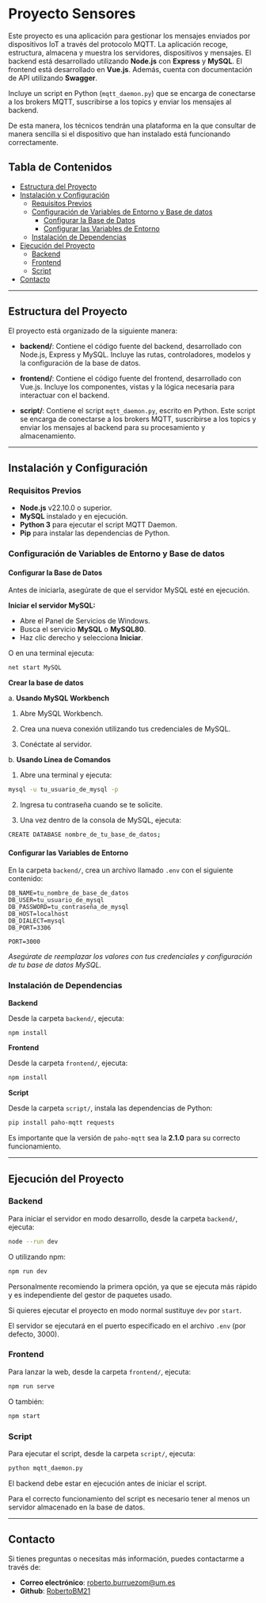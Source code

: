 # Proyecto Sensores

Este proyecto es una aplicación para gestionar los mensajes enviados por dispositivos IoT a través del protocolo MQTT. La aplicación recoge, estructura, almacena y muestra los servidores, dispositivos y mensajes. El backend está desarrollado utilizando **Node.js** con **Express** y **MySQL**. El frontend está desarrollado en **Vue.js**. Además, cuenta con documentación de API utilizando **Swagger**.

Incluye un script en Python (`mqtt_daemon.py`) que se encarga de conectarse a los brokers MQTT, suscribirse a los topics y enviar los mensajes al backend.

De esta manera, los técnicos tendrán una plataforma en la que consultar de manera sencilla si el dispositivo que han instalado está funcionando correctamente.

## Tabla de Contenidos

- [Estructura del Proyecto](#estructura-del-proyecto)
- [Instalación y Configuración](#instalación-y-configuración)
  - [Requisitos Previos](#requisitos-previos)
  - [Configuración de Variables de Entorno y Base de datos](#configuración-de-variables-de-entorno-y-base-de-datos)
    - [Configurar la Base de Datos](#configurar-la-base-de-datos)
    - [Configurar las Variables de Entorno](#configurar-las-variables-de-entorno)
  - [Instalación de Dependencias](#instalación-de-dependencias)
- [Ejecución del Proyecto](#ejecución-del-proyecto)
  - [Backend](#backend)
  - [Frontend](#frontend)
  - [Script](#script)
- [Contacto](#contacto)

---

## Estructura del Proyecto

El proyecto está organizado de la siguiente manera:

- **backend/**: Contiene el código fuente del backend, desarrollado con Node.js, Express y MySQL. Incluye las rutas, controladores, modelos y la configuración de la base de datos.

- **frontend/**: Contiene el código fuente del frontend, desarrollado con Vue.js. Incluye los componentes, vistas y la lógica necesaria para interactuar con el backend.

- **script/**: Contiene el script `mqtt_daemon.py`, escrito en Python. Este script se encarga de conectarse a los brokers MQTT, suscribirse a los topics y enviar los mensajes al backend para su procesamiento y almacenamiento.

---

## Instalación y Configuración

### Requisitos Previos

- **Node.js** v22.10.0 o superior.
- **MySQL** instalado y en ejecución.
- **Python 3** para ejecutar el script MQTT Daemon.
- **Pip** para instalar las dependencias de Python.

### Configuración de Variables de Entorno y Base de datos

#### Configurar la Base de Datos

Antes de iniciarla, asegúrate de que el servidor MySQL esté en ejecución.

**Iniciar el servidor MySQL:**

- Abre el Panel de Servicios de Windows.
- Busca el servicio **MySQL** o **MySQL80**.
- Haz clic derecho y selecciona **Iniciar**.

O en una terminal ejecuta:

```bash
net start MySQL
```

**Crear la base de datos**

a. **Usando MySQL Workbench**

1. Abre MySQL Workbench.

2. Crea una nueva conexión utilizando tus credenciales de MySQL.

3. Conéctate al servidor.

b. **Usando Línea de Comandos**

1. Abre una terminal y ejecuta:

```bash
mysql -u tu_usuario_de_mysql -p
```

2. Ingresa tu contraseña cuando se te solicite.

3. Una vez dentro de la consola de MySQL, ejecuta:

```bash
CREATE DATABASE nombre_de_tu_base_de_datos;
```

#### Configurar las Variables de Entorno

En la carpeta `backend/`, crea un archivo llamado `.env` con el siguiente contenido:

```env
DB_NAME=tu_nombre_de_base_de_datos
DB_USER=tu_usuario_de_mysql
DB_PASSWORD=tu_contraseña_de_mysql
DB_HOST=localhost
DB_DIALECT=mysql
DB_PORT=3306

PORT=3000
```

_Asegúrate de reemplazar los valores con tus credenciales y configuración de tu base de datos MySQL._

### Instalación de Dependencias

**Backend**

Desde la carpeta `backend/`, ejecuta:

```bash
npm install
```

**Frontend**

Desde la carpeta `frontend/`, ejecuta:

```bash
npm install
```

**Script**

Desde la carpeta `script/`, instala las dependencias de Python:

```bash
pip install paho-mqtt requests
```

Es importante que la versión de `paho-mqtt` sea la **2.1.0** para su correcto funcionamiento.

---

## Ejecución del Proyecto

### Backend

Para iniciar el servidor en modo desarrollo, desde la carpeta `backend/`, ejecuta:

```bash
node --run dev
```

O utilizando npm:

```bash
npm run dev
```

Personalmente recomiendo la primera opción, ya que se ejecuta más rápido y es independiente del gestor de paquetes usado.

Si quieres ejecutar el proyecto en modo normal sustituye `dev` por `start`.

El servidor se ejecutará en el puerto especificado en el archivo `.env` (por defecto, 3000).

### Frontend

Para lanzar la web, desde la carpeta `frontend/`, ejecuta:

```bash
npm run serve
```

O también:

```bash
npm start
```

### Script

Para ejecutar el script, desde la carpeta `script/`, ejecuta:

```bash
python mqtt_daemon.py
```

El backend debe estar en ejecución antes de iniciar el script.

Para el correcto funcionamiento del script es necesario tener al menos un servidor almacenado en la base de datos.

---

## Contacto

Si tienes preguntas o necesitas más información, puedes contactarme a través de:

- **Correo electrónico**: roberto.burruezom@um.es
- **Github**: [RobertoBM21](https://github.com/RobertoBM21)
